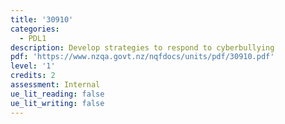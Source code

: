 ```yaml
---
title: '30910'
categories:
  - PDL1
description: Develop strategies to respond to cyberbullying
pdf: 'https://www.nzqa.govt.nz/nqfdocs/units/pdf/30910.pdf'
level: '1'
credits: 2
assessment: Internal
ue_lit_reading: false
ue_lit_writing: false
---
```


